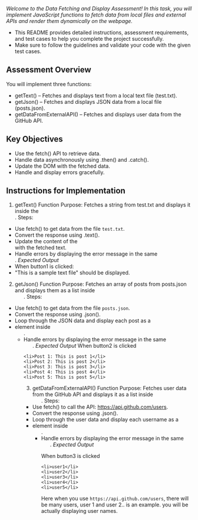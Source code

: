 *Welcome to the Data Fetching and Display Assessment! In this task, you will implement JavaScript functions to fetch data from local files and external APIs and render them dynamically on the webpage.*

- This README provides detailed instructions, assessment requirements, and test cases to help you complete the project successfully. 
- Make sure to follow the guidelines and validate your code with the given test cases.

## Assessment Overview
You will implement three functions:
- getText() – Fetches and displays text from a local text file (test.txt).
- getJson() – Fetches and displays JSON data from a local file (posts.json).
- getDataFromExternalAPI() – Fetches and displays user data from the GitHub API.

## Key Objectives
- Use the fetch() API to retrieve data.
- Handle data asynchronously using .then() and .catch().
- Update the DOM with the fetched data.
- Handle and display errors gracefully.


## Instructions for Implementation
1. getText() Function
Purpose: Fetches a string from test.txt and displays it inside the <div id="output">.
Steps:
- Use fetch() to get data from the file `test.txt`.
- Convert the response using .text().
- Update the content of the <div id="output"> with the fetched text.
- Handle errors by displaying the error message in the same <div>.
*Expected Output*
- When button1 is clicked:
- "This is a sample text file" should be displayed.


2. getJson() Function
Purpose: Fetches an array of posts from posts.json and displays them as a list inside <ul id="output1">.
Steps:
- Use fetch() to get data from the file `posts.json`.
- Convert the response using .json().
- Loop through the JSON data and display each post as a <li> element inside <ul id="output1">.
- Handle errors by displaying the error message in the same <ul>.
*Expected Output*
When button2 is clicked
```
<li>Post 1: This is post 1</li>
<li>Post 2: This is post 2</li>
<li>Post 3: This is post 3</li>
<li>Post 4: This is post 4</li>
<li>Post 5: This is post 5</li>
```

3. getDataFromExternalAPI() Function
Purpose: Fetches user data from the GitHub API and displays it as a list inside <ul id="output2">.
Steps:
- Use fetch() to call the API: https://api.github.com/users.
- Convert the response using .json().
- Loop through the user data and display each username as a <li> element inside <ul id="output2">.
- Handle errors by displaying the error message in the same <ul>.
*Expected Output*

When button3 is clicked
```
<li>user1</li>
<li>user2</li>
<li>user3</li>
<li>user4</li>
<li>user5</li>
```
Here when you use  `https://api.github.com/users`, there will be many users, user 1 and user 2.. is an example. you will be actually displaying user names.
